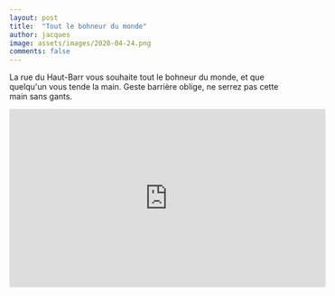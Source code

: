```yaml
---
layout: post
title:  "Tout le bohneur du monde"
author: jacques
image: assets/images/2020-04-24.png
comments: false
---
```


La rue du Haut-Barr vous souhaite tout le bohneur du monde, et que quelqu'un vous tende la main.
Geste barrière oblige, ne serrez pas cette main sans gants.

<iframe width="560" height="315" src="https://www.youtube.com/embed/d1XAwHoKlpE" frameborder="0" allow="accelerometer; autoplay; encrypted-media; gyroscope; picture-in-picture" allowfullscreen></iframe>
